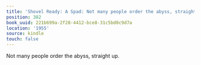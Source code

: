 ```yaml
---
title: 'Shovel Ready: A Spad: Not many people order the abyss, straight up.'
position: 382
book_uuid: 221b699a-2f28-4412-bce8-31c5bd0c9d7a
location: '1955'
source: kindle
touch: false
---
```


Not many people order the abyss, straight up.